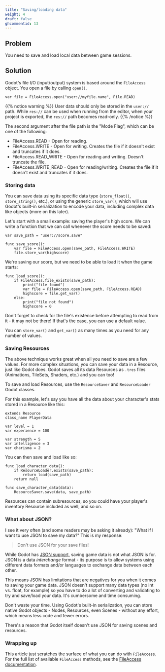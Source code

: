 ```yaml
---
title: "Saving/loading data"
weight: 4
draft: false
ghcommentid: 13
---
```


## Problem

You need to save and load local data between game sessions.

## Solution

Godot's file I/O (input/output) system is based around the `FileAccess` object. You open a file by calling `open()`.

```gdscript
var file = FileAccess.open("user://myfile.name", File.READ)
```

{{% notice warning %}}
User data should only be stored in the `user://` path. While `res://` can be used when running from the editor, when your project is exported, the `res://` path becomes read-only.
{{% /notice %}}

The second argument after the file path is the "Mode Flag", which can be one of the following:

* FileAccess.READ - Open for reading.
* FileAccess.WRITE - Open for writing. Creates the file if it doesn't exist and truncates if it does.
* FileAccess.READ_WRITE - Open for reading and writing. Doesn't truncate the file.
* FileAccess.WRITE_READ - Open for reading/writing. Creates the file if it doesn't exist and truncates if it does.

### Storing data

You can save data using its specific data type (`store_float()`, `store_string()`, etc.), or using the generic `store_var()`, which will use Godot's built-in serialization to encode your data, including complex data like objects (more on this later).

Let's start with a small example: saving the player's high score. We can write a function that we can call whenever the score needs to be saved:

```gdscript
var save_path = "user://score.save"

func save_score():
    var file = FileAccess.open(save_path, FileAccess.WRITE)
    file.store_var(highscore)
```

We're saving our score, but we need to be able to load it when the game starts:

```gdscript
func load_score():
    if FileAccess.file_exists(save_path):
        print("file found")
        var file = FileAccess.open(save_path, FileAccess.READ)
        highscore = file.get_var()
    else:
        print("file not found")
        highscore = 0
```

Don't forget to check for the file's existence before attempting to read from it - it may not be there! If that's the case, you can use a default value.

You can `store_var()` and `get_var()` as many times as you need for any number of values.

### Saving Resources

The above technique works great when all you need to save are a few values. For more complex situations, you can save your data in a Resource, just like Godot does. Godot saves all its data Resources as `.tres` files (Animations, TileSets, Shaders, etc.) and you can too!

To save and load Resources, use the `ResourceSaver` and `ResourceLoader` Godot classes.

For this example, let's say you have all the data about your character's stats stored in a Resource like this:

```gdscript
extends Resource
class_name PlayerData

var level = 1
var experience = 100

var strength = 5
var intelligence = 3
var charisma = 2
```

You can then save and load like so:


```gdscript
func load_character_data():
    if ResourceLoader.exists(save_path):
        return load(save_path)
    return null

func save_character_data(data):
    ResourceSaver.save(data, save_path)
```

Resources can contain subresources, so you could have your player's inventory Resource included as well, and so on.

### What about JSON?

I see it very often (and some readers may be asking it already): "What if I want to use JSON to save my data?" This is my response:

> Don't use JSON for your save files!

While Godot has [JSON support](https://docs.godotengine.org/en/latest/classes/class_json.html), saving game data is not what JSON is for. JSON is a data *interchange* format - its purpose is to allow systems using different data formats and/or languages to exchange data between each other.

This means JSON has limitations that are negatives for you when it comes to saving your game data. JSON doesn't support many data types (no int vs. float, for example) so you have to do a lot of converting and validating to try and save/load your data. It's cumbersome and time consuming.

Don't waste your time. Using Godot's built-in serialization, you can store native Godot objects - Nodes, Resources, even Scenes - without any effort, which means less code and fewer errors.

There's a reason that Godot itself doesn't use JSON for saving scenes and resources.

### Wrapping up

This article just scratches the surface of what you can do with `FileAccess`. For the full list of available `FileAccess` methods, see the [FileAccess documentation](https://docs.godotengine.org/en/stable/classes/class_fileaccess.html).